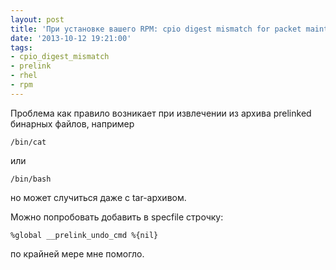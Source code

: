 ```yaml
---
layout: post
title: 'При установке вашего RPM: cpio digest mismatch for packet maintainers.'
date: '2013-10-12 19:21:00'
tags:
- cpio_digest_mismatch
- prelink
- rhel
- rpm
---
```


Проблема как правило возникает при извлечении из архива prelinked бинарных файлов, например

```
/bin/cat
```

или

```
/bin/bash
```

но может случиться даже с tar-архивом.

Можно попробовать добавить в specfile строчку:

```
%global __prelink_undo_cmd %{nil}
```

по крайней мере мне помогло.
